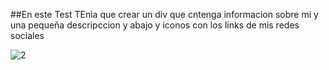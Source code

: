##En este Test TEnia que crear un div que cntenga informacion sobre mi y una pequeña descripccion y abajo y iconos con los links de mis redes sociales

![2](https://user-images.githubusercontent.com/62455807/99726780-b9c32600-2a95-11eb-81e8-200a2f9b203f.jpg)

